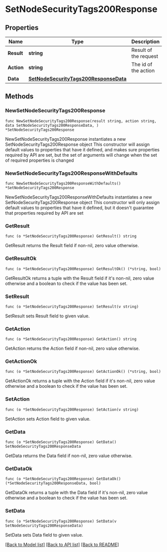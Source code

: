 # SetNodeSecurityTags200Response

## Properties

Name | Type | Description | Notes
------------ | ------------- | ------------- | -------------
**Result** | **string** | Result of the request | 
**Action** | **string** | The id of the action | 
**Data** | [**SetNodeSecurityTags200ResponseData**](SetNodeSecurityTags200ResponseData.md) |  | 

## Methods

### NewSetNodeSecurityTags200Response

`func NewSetNodeSecurityTags200Response(result string, action string, data SetNodeSecurityTags200ResponseData, ) *SetNodeSecurityTags200Response`

NewSetNodeSecurityTags200Response instantiates a new SetNodeSecurityTags200Response object
This constructor will assign default values to properties that have it defined,
and makes sure properties required by API are set, but the set of arguments
will change when the set of required properties is changed

### NewSetNodeSecurityTags200ResponseWithDefaults

`func NewSetNodeSecurityTags200ResponseWithDefaults() *SetNodeSecurityTags200Response`

NewSetNodeSecurityTags200ResponseWithDefaults instantiates a new SetNodeSecurityTags200Response object
This constructor will only assign default values to properties that have it defined,
but it doesn't guarantee that properties required by API are set

### GetResult

`func (o *SetNodeSecurityTags200Response) GetResult() string`

GetResult returns the Result field if non-nil, zero value otherwise.

### GetResultOk

`func (o *SetNodeSecurityTags200Response) GetResultOk() (*string, bool)`

GetResultOk returns a tuple with the Result field if it's non-nil, zero value otherwise
and a boolean to check if the value has been set.

### SetResult

`func (o *SetNodeSecurityTags200Response) SetResult(v string)`

SetResult sets Result field to given value.


### GetAction

`func (o *SetNodeSecurityTags200Response) GetAction() string`

GetAction returns the Action field if non-nil, zero value otherwise.

### GetActionOk

`func (o *SetNodeSecurityTags200Response) GetActionOk() (*string, bool)`

GetActionOk returns a tuple with the Action field if it's non-nil, zero value otherwise
and a boolean to check if the value has been set.

### SetAction

`func (o *SetNodeSecurityTags200Response) SetAction(v string)`

SetAction sets Action field to given value.


### GetData

`func (o *SetNodeSecurityTags200Response) GetData() SetNodeSecurityTags200ResponseData`

GetData returns the Data field if non-nil, zero value otherwise.

### GetDataOk

`func (o *SetNodeSecurityTags200Response) GetDataOk() (*SetNodeSecurityTags200ResponseData, bool)`

GetDataOk returns a tuple with the Data field if it's non-nil, zero value otherwise
and a boolean to check if the value has been set.

### SetData

`func (o *SetNodeSecurityTags200Response) SetData(v SetNodeSecurityTags200ResponseData)`

SetData sets Data field to given value.



[[Back to Model list]](../README.md#documentation-for-models) [[Back to API list]](../README.md#documentation-for-api-endpoints) [[Back to README]](../README.md)


